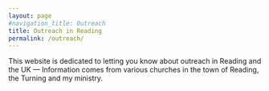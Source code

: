 ```yaml
---
layout: page
#navigation_title: Outreach
title: Outreach in Reading
permalink: /outreach/
---
```


This website is dedicated to letting you know about outreach in Reading and the UK — Information comes from various churches in the town of Reading, the Turning and my ministry.

